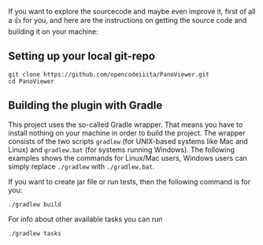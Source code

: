 If you want to explore the sourcecode and maybe even improve it, first of all a :thumbsup: for you, and here are the instructions on getting the source code and building it on your machine:

## Setting up your local git-repo

```shell
git clone https://github.com/opencodeiiita/PanoViewer.git
cd PanoViewer
```

## Building the plugin with Gradle

This project uses the so-called Gradle wrapper. That means you have to install nothing on your machine in order
to build the project. The wrapper consists of the two scripts `gradlew` (for UNIX-based systems like Mac and Linux)
and `gradlew.bat` (for systems running Windows). The following examples shows the commands for Linux/Mac users,
Windows users can simply replace `./gradlew` with `./gradlew.bat`.

If you want to create jar file or run tests, then the following command is for you:
```shell
./gradlew build
```
For info about other available tasks you can run
```shell
./gradlew tasks
```
